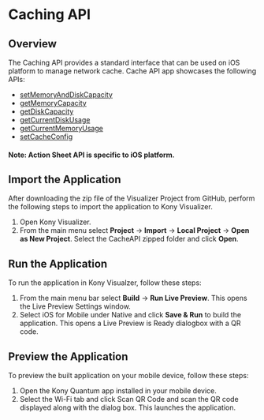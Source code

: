 # Caching API
## Overview
The Caching API provides a standard interface that can be used on iOS platform to manage network cache. Cache API app showcases the following APIs:

- [setMemoryAndDiskCapacity](https://docs.kony.com/konylibrary/visualizer/viz_api_dev_guide/Default.htm#kony.net.cache_functions.htm#kony.net.cache.setMemoryAndDiskCapacity%3FTocPath%3DCaching%2520API%7Ckony.net.cache%2520namespace%7CFunctions%7C_____1)
- [getMemoryCapacity](https://docs.kony.com/konylibrary/visualizer/viz_api_dev_guide/Default.htm#kony.net.cache_functions.htm#kony.net.cache.getMemoryCapacity()%3FTocPath%3DCaching%2520API%7Ckony.net.cache%2520namespace%7CFunctions%7C_____2)
- [getDiskCapacity](https://docs.kony.com/konylibrary/visualizer/viz_api_dev_guide/Default.htm#kony.net.cache_functions.htm#kony.net.cache.getDiskCapacity()%3FTocPath%3DCaching%2520API%7Ckony.net.cache%2520namespace%7CFunctions%7C_____3)
- [getCurrentDiskUsage](https://docs.kony.com/konylibrary/visualizer/viz_api_dev_guide/Default.htm#kony.net.cache_functions.htm#kony.net.cache.getCurrentDiskUsage()%3FTocPath%3DCaching%2520API%7Ckony.net.cache%2520namespace%7CFunctions%7C_____4)
- [getCurrentMemoryUsage](https://docs.kony.com/konylibrary/visualizer/viz_api_dev_guide/Default.htm#kony.net.cache_functions.htm#kony.net.cache.getCurrentMemoryUsage()%3FTocPath%3DCaching%2520API%7Ckony.net.cache%2520namespace%7CFunctions%7C_____5)
- [setCacheConfig](https://docs.kony.com/konylibrary/visualizer/viz_api_dev_guide/Default.htm#kony.net.cache_functions.htm#kony.net.cache.setCacheConfig%3FTocPath%3DCaching%2520API%7Ckony.net.cache%2520namespace%7CFunctions%7C_____6)
#### Note: Action Sheet API is specific to iOS platform. 

## Import the Application
After downloading the zip file of the Visualizer Project from GitHub, perform the following steps to import the application to Kony Visualizer.

1. Open Kony Visualizer.
2. From the main menu select **Project** → **Import** → **Local Project** → **Open as New Project**. Select the CacheAPI zipped folder and click **Open**.

## Run the Application
To run the application in Kony Visualzer, follow these steps:

1. From the main menu bar select **Build** → **Run Live Preview**. This opens the Live Preview Settings window.
2. Select iOS for Mobile under Native and click **Save & Run** to build the application. This opens a Live Preview is Ready dialogbox with a QR code.

## Preview the Application
To preview the built application on your mobile device, follow these steps:

1. Open the Kony Quantum app installed in your mobile device.
2. Select the Wi-Fi tab and click Scan QR Code and scan the QR code displayed along with the dialog box. This launches the application.
